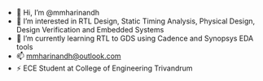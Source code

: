 - 👋 Hi, I’m @mmharinandh
- 👀 I’m interested in RTL Design, Static Timing Analysis, Physical Design, Design Verification and Embedded Systems
- 🌱 I’m currently learning RTL to GDS using Cadence and Synopsys EDA tools
- 📫 mmharinandh@outlook.com
- ⚡ ECE Student at College of Engineering Trivandrum

<!---
mmharinandh/mmharinandh is a ✨ special ✨ repository because its `README.md` (this file) appears on your GitHub profile.
You can click the Preview link to take a look at your changes.
--->
